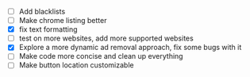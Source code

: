 * [ ] Add blacklists
* [ ] Make chrome listing better
* [X] fix text formatting
* [ ] test on more websites, add more supported websites
* [X] Explore a more dynamic ad removal approach, fix some bugs with it
* [ ] Make code more concise and clean up everything
* [ ] Make button location customizable
